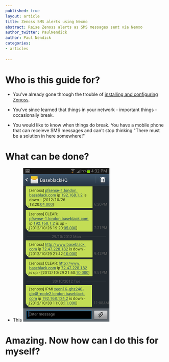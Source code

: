 ```yaml
---
published: true
layout: article
title: Zenoss SMS alerts using Nexmo
abstract: Raise Zenoss alerts as SMS messages sent via Nemxo
author_twitter: PaulNendick
author: Paul Nendick
categories:
- articles

---
```


# Who is this guide for?
* You've already gone through the trouble of [installing and configuring Zenoss](http://community.zenoss.org/community/documentation).

* You've since learned that things in your network - important things - occasionally break.

* You would like to know when things do break. You have a mobile phone that can receieve SMS messages and can't stop thinking "There must be a solution in here somewhere!" 

# What can be done?
* This
    ![SMS You Want](/assets/images/sms-you-want.png) 

# Amazing. Now how can I do this for myself?